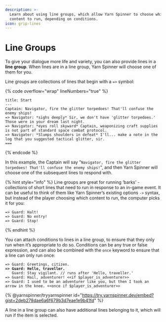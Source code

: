 ```yaml
---
description: >-
  Learn about using line groups, which allow Yarn Spinner to choose which
  content to run, depending on conditions.
icon: grip-lines
---
```


# Line Groups

To give your dialogue more life and variety, you can also provide lines in a **line group**. When lines are in a line group, Yarn Spinner will choose one of them for you.

Line groups are collections of lines that begin with a `=>` symbol:

{% code overflow="wrap" lineNumbers="true" %}
```markup
title: Start
---
Captain: Navigator, fire the glitter torpedoes! That'll confuse the enemy ships!
=> Navigator: *sighs deeply* Sir, we don't have 'glitter torpedoes.' Those were in your dream last night.
=> Navigator: *eyes roll skyward* Captain, weaponizing craft supplies is not part of standard space combat protocol.
=> Navigator: *Slumps shoulders in defeat* I'll... make a note in the log that you suggested tactical glitter, sir.
===
```
{% endcode %}

In this example, the Captain will say "`Navigator, fire the glitter torpedoes! That'll confuse the enemy ships!`", and then Yarn Spinner will choose one of the subsequent lines to respond with.

{% hint style="info" %}
Line groups are great for running ‘barks’ - collections of short lines that need to run in response to an in-game event. It can be useful to think of them like Yarn Spinner’s existing options `->` syntax, but instead of the player choosing which content to run, the computer picks it for you:

```
=> Guard: Halt!
=> Guard: No entry!
=> Guard: Stop!
```
{% endhint %}

You can attach conditions to lines in a line group, to ensure that they only run when it’s appropriate to do so. Conditions can be any true or false expression, and can also be combined with the `once` keyword to ensure that a line can only run once:

<pre class="language-html" data-overflow="wrap"><code class="lang-html">=> Guard: Greetings, citizen.
<strong>=> Guard: Hello, traveller.
</strong>	Guard: Stay vigilant. // runs after 'Hello, traveller.'
=> Guard: Hail, adventurer! &#x3C;&#x3C;if $player_is_adventurer>>
=> Guard: I used to be an adventurer like you, but then I took an arrow in the knee. &#x3C;&#x3C;once if $player_is_adventurer>>
</code></pre>

{% @yarnspinner/tryyarnspinner id="https://try.yarnspinner.dev/embed?gist=2deb278dae6a6f679b3d7eae1e9b41fd" %}

A line in a line group can also have additional lines belonging to it, which will run if the item is selected.
